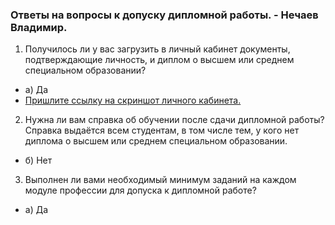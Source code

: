 ### Ответы на вопросы к допуску дипломной работы. - Нечаев Владимир.

1. Получилось ли у вас загрузить в личный кабинет документы, подтверждающие личность, и диплом о высшем или среднем специальном образовании?
- а) Да
- [Пришлите ссылку на скриншот личного кабинета.](https://github.com/vanechaev/study/blob/712057e2744184f39f8989f772f5cb845ab9a769/%D0%9B%D0%9A_%D0%BD%D0%B5%D1%82%D0%BE%D0%BB%D0%BE%D0%B3%D0%B8%D1%8F.png)

2. Нужна ли вам справка об обучении после сдачи дипломной работы? Справка выдаётся всем студентам, в том числе тем, у кого нет диплома о высшем или среднем специальном образовании.
- б) Нет

3. Выполнен ли вами необходимый минимум заданий на каждом модуле профессии для допуска к дипломной работе?
- а) Да

